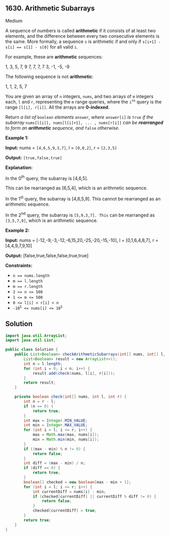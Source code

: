 ## 1630\. Arithmetic Subarrays

Medium

A sequence of numbers is called **arithmetic** if it consists of at least two elements, and the difference between every two consecutive elements is the same. More formally, a sequence `s` is arithmetic if and only if `s[i+1] - s[i] == s[1] - s[0]` for all valid `i`.

For example, these are **arithmetic** sequences:

1, 3, 5, 7, 9 7, 7, 7, 7 3, -1, -5, -9

The following sequence is not **arithmetic**:

1, 1, 2, 5, 7

You are given an array of `n` integers, `nums`, and two arrays of `m` integers each, `l` and `r`, representing the `m` range queries, where the <code>i<sup>th</sup></code> query is the range `[l[i], r[i]]`. All the arrays are **0-indexed**.

Return _a list of_ `boolean` _elements_ `answer`_, where_ `answer[i]` _is_ `true` _if the subarray_ `nums[l[i]], nums[l[i]+1], ... , nums[r[i]]` _can be **rearranged** to form an **arithmetic** sequence, and_ `false` _otherwise._

**Example 1:**

**Input:** nums = `[4,6,5,9,3,7]`, l = `[0,0,2]`, r = `[2,3,5]`

**Output:** `[true,false,true]`

**Explanation:** 

In the 0<sup>th</sup> query, the subarray is [4,6,5]. 

This can be rearranged as [6,5,4], which is an arithmetic sequence. 

In the 1<sup>st</sup> query, the subarray is [4,6,5,9]. This cannot be rearranged as an arithmetic sequence. 

In the 2<sup>nd</sup> query, the subarray is `[5,9,3,7]. This` can be rearranged as `[3,5,7,9]`, which is an arithmetic sequence.

**Example 2:**

**Input:** nums = [-12,-9,-3,-12,-6,15,20,-25,-20,-15,-10], l = [0,1,6,4,8,7], r = [4,4,9,7,9,10]

**Output:** [false,true,false,false,true,true]

**Constraints:**

*   `n == nums.length`
*   `m == l.length`
*   `m == r.length`
*   `2 <= n <= 500`
*   `1 <= m <= 500`
*   `0 <= l[i] < r[i] < n`
*   <code>-10<sup>5</sup> <= nums[i] <= 10<sup>5</sup></code>

## Solution

```java
import java.util.ArrayList;
import java.util.List;

public class Solution {
    public List<Boolean> checkArithmeticSubarrays(int[] nums, int[] l, int[] r) {
        List<Boolean> result = new ArrayList<>();
        int n = l.length;
        for (int i = 0; i < n; i++) {
            result.add(check(nums, l[i], r[i]));
        }
        return result;
    }

    private boolean check(int[] nums, int l, int r) {
        int n = r - l;
        if (n == 0) {
            return true;
        }
        int max = Integer.MIN_VALUE;
        int min = Integer.MAX_VALUE;
        for (int i = l; i <= r; i++) {
            max = Math.max(max, nums[i]);
            min = Math.min(min, nums[i]);
        }
        if ((max - min) % n != 0) {
            return false;
        }
        int diff = (max - min) / n;
        if (diff == 0) {
            return true;
        }
        boolean[] checked = new boolean[max - min + 1];
        for (int i = l; i <= r; i++) {
            int currentDiff = nums[i] - min;
            if (checked[currentDiff] || currentDiff % diff != 0) {
                return false;
            }
            checked[currentDiff] = true;
        }
        return true;
    }
}
```